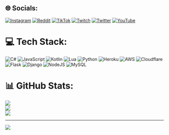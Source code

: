 
## 🌐 Socials:
[![Instagram](https://img.shields.io/badge/Instagram-%23E4405F.svg?logo=Instagram&logoColor=white)](https://instagram.com/__er4ik__) [![Reddit](https://img.shields.io/badge/Reddit-%23FF4500.svg?logo=Reddit&logoColor=white)](https://reddit.com/user/qwixck) [![TikTok](https://img.shields.io/badge/TikTok-%23000000.svg?logo=TikTok&logoColor=white)](https://tiktok.com/@qwixck) [![Twitch](https://img.shields.io/badge/Twitch-%239146FF.svg?logo=Twitch&logoColor=white)](https://twitch.tv/w1ndful) [![Twitter](https://img.shields.io/badge/Twitter-%231DA1F2.svg?logo=Twitter&logoColor=white)](https://twitter.com/qwixck) [![YouTube](https://img.shields.io/badge/YouTube-%23FF0000.svg?logo=YouTube&logoColor=white)](https://www.youtube.com/@qwixck) 

# 💻 Tech Stack:
![C#](https://img.shields.io/badge/c%23-%23239120.svg?style=for-the-badge&logo=c-sharp&logoColor=white) ![JavaScript](https://img.shields.io/badge/javascript-%23323330.svg?style=for-the-badge&logo=javascript&logoColor=%23F7DF1E) ![Kotlin](https://img.shields.io/badge/kotlin-%230095D5.svg?style=for-the-badge&logo=kotlin&logoColor=white) ![Lua](https://img.shields.io/badge/lua-%232C2D72.svg?style=for-the-badge&logo=lua&logoColor=white) ![Python](https://img.shields.io/badge/python-3670A0?style=for-the-badge&logo=python&logoColor=ffdd54) ![Heroku](https://img.shields.io/badge/heroku-%23430098.svg?style=for-the-badge&logo=heroku&logoColor=white) ![AWS](https://img.shields.io/badge/AWS-%23FF9900.svg?style=for-the-badge&logo=amazon-aws&logoColor=white) ![Cloudflare](https://img.shields.io/badge/Cloudflare-F38020?style=for-the-badge&logo=Cloudflare&logoColor=white) ![Flask](https://img.shields.io/badge/flask-%23000.svg?style=for-the-badge&logo=flask&logoColor=white) ![Django](https://img.shields.io/badge/django-%23092E20.svg?style=for-the-badge&logo=django&logoColor=white) ![NodeJS](https://img.shields.io/badge/node.js-6DA55F?style=for-the-badge&logo=node.js&logoColor=white) ![MySQL](https://img.shields.io/badge/mysql-%2300f.svg?style=for-the-badge&logo=mysql&logoColor=white)
# 📊 GitHub Stats:
![](https://github-readme-stats.vercel.app/api?username=qwixck&theme=dark&hide_border=false&include_all_commits=true&count_private=false)<br/>
![](https://github-readme-streak-stats.herokuapp.com/?user=qwixck&theme=dark&hide_border=false)<br/>
![](https://github-readme-stats.vercel.app/api/top-langs/?username=qwixck&theme=dark&hide_border=false&include_all_commits=true&count_private=false&layout=compact)

---
[![](https://visitcount.itsvg.in/api?id=qwixck&icon=0&color=0)](https://visitcount.itsvg.in)
